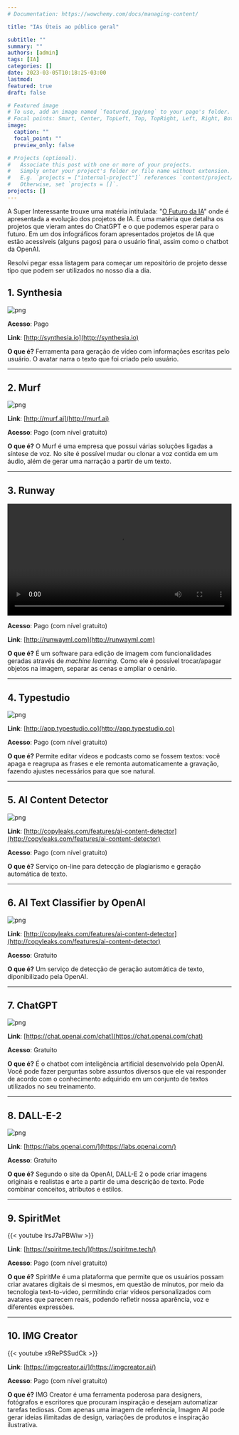 ```yaml
---
# Documentation: https://wowchemy.com/docs/managing-content/

title: "IAs Úteis ao público geral"

subtitle: ""
summary: ""
authors: [admin]
tags: [IA]
categories: []
date: 2023-03-05T10:18:25-03:00
lastmod:
featured: true
draft: false

# Featured image
# To use, add an image named `featured.jpg/png` to your page's folder.
# Focal points: Smart, Center, TopLeft, Top, TopRight, Left, Right, BottomLeft, Bottom, BottomRight.
image:
  caption: ""
  focal_point: ""
  preview_only: false

# Projects (optional).
#   Associate this post with one or more of your projects.
#   Simply enter your project's folder or file name without extension.
#   E.g. `projects = ["internal-project"]` references `content/project/deep-learning/index.md`.
#   Otherwise, set `projects = []`.
projects: []
---
```



A Super Interessante trouxe uma matéria intitulada: "[O Futuro da IA](https://super.abril.com.br/tecnologia/o-futuro-da-inteligencia-artificial-e-o-que-vem-depois-do-chatgpt/)" onde é apresentada a evolução dos projetos de IA. É uma matéria que detalha os projetos que vieram antes do ChatGPT e o que podemos esperar para o futuro. Em um dos infográficos foram apresentados projetos de IA que estão acessíveis (alguns pagos) para o usuário final, assim como o chatbot da OpenAI. 

Resolvi pegar essa listagem para começar um repositório de projeto desse tipo que podem ser utilizados no nosso dia a dia. 

## 1. Synthesia 

![png](synthesia.png)

**Acesso**: Pago

**Link**: [http://synthesia.io](http://synthesia.io)

**O que é?** Ferramenta para geração de vídeo com informações escritas pelo usuário. O avatar narra o texto que foi criado pelo usuário. 

------- 

## 2. Murf

![png](murf.png)

**Link**: [http://murf.ai](http://murf.ai)

**Acesso**: Pago (com nível gratuito)

**O que é?** O Murf é uma empresa que possui várias soluções ligadas a síntese de voz. No site é possível mudar ou clonar a voz contida em um áudio, além de gerar uma narração a partir de um texto. 

------- 

## 3. Runway


<video width=100% controls autoplay>
    <source src="rw-hero-magic-tools.mp4" type="video/mp4">
    Your browser does not support the video tag.  
</video>

**Acesso**: Pago (com nível gratuito)

**Link**: [http://runwayml.com](http://runwayml.com)


**O que é?** É um software para edição de imagem com funcionalidades geradas através de *machine learning*. Como ele é possível trocar/apagar objetos na imagem, separar as cenas e ampliar o cenário. 

------- 


## 4. Typestudio

![png](typestudio.png)

**Link**: [http://app.typestudio.co](http://app.typestudio.co)

**Acesso**: Pago (com nível gratuito)

**O que é?** Permite editar vídeos e podcasts como se fossem textos: você apaga e reagrupa as frases e ele remonta automaticamente a gravação, fazendo ajustes necessários para que soe natural. 

------- 


## 5. AI Content Detector

![png](aicontentdetector.png)

**Link**: [http://copyleaks.com/features/ai-content-detector](http://copyleaks.com/features/ai-content-detector)

**Acesso**: Pago (com nível gratuito)

**O que é?** Serviço on-line para detecção de plagiarismo e geração automática de texto. 

------- 

## 6. AI Text Classifier by OpenAI

![png](textclassifier.png)

**Link**: [http://copyleaks.com/features/ai-content-detector](http://copyleaks.com/features/ai-content-detector)

**Acesso**: Gratuito

**O que é?** Um serviço de detecção de geração automática de texto, diponibilizado pela OpenAI. 

------- 

## 7. ChatGPT

![png](chatgpt.png)

**Link**: [https://chat.openai.com/chat](https://chat.openai.com/chat)

**Acesso**: Gratuito

**O que é?** É o chatbot com inteligência artificial desenvolvido pela OpenAI. Você pode fazer perguntas sobre assuntos diversos que ele vai responder de acordo com o conhecimento adquirido em um conjunto de textos utilizados no seu treinamento.

------- 

## 8. DALL-E-2

![png](dalle2.png)

**Link**: [https://labs.openai.com/](https://labs.openai.com/)

**Acesso**: Gratuito

**O que é?** Segundo o site da OpenAI, DALL-E 2 o pode criar imagens originais e realistas e arte a partir de uma descrição de texto. Pode combinar conceitos, atributos e estilos.

------- 


## 9. SpiritMet

{{< youtube lrsJ7aPBWiw >}} 

**Link**: [https://spiritme.tech/](https://spiritme.tech/)

**Acesso**:  Pago (com nível gratuito)

**O que é?** SpiritMe é uma plataforma que permite que os usuários possam criar avatares digitais de si mesmos, em questão de minutos, por meio da tecnologia text-to-video, permitindo criar vídeos personalizados com avatares que parecem reais, podendo refletir nossa aparência, voz e diferentes expressões.

------- 

## 10. IMG Creator

{{< youtube x9RePSSudCk >}} 

**Link**: [https://imgcreator.ai/](https://imgcreator.ai/)

**Acesso**:  Pago (com nível gratuito)

**O que é?** IMG Creator é uma ferramenta poderosa para designers, fotógrafos e escritores que procuram inspiração e desejam automatizar tarefas tediosas. Com apenas uma imagem de referência, Imagen AI pode gerar ideias ilimitadas de design, variações de produtos e inspiração ilustrativa. 
